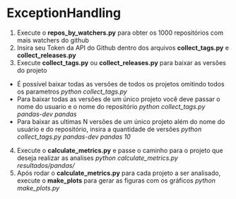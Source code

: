 # ExceptionHandling

1. Execute o **repos_by_watchers.py** para obter os 1000 repositórios com mais watchers do github
2. Insira seu Token da API do Github dentro dos arquivos **collect_tags.py** e **collect_releases.py**
3. Execute **collect_tags.py** ou **collect_releases.py** para baixar as versões do projeto
  * É possível baixar todas as versões de todos os projetos omitindo todos os parametros _python collect_tags.py_
  * Para baixar todas as versões de um único projeto você deve passar o nome do usuario e o nome do repositório _python collect_tags.py pandas-dev pandas_
  * Para baixar as ultimas N versões de um único projeto além do nome do usuário e do repositório, insira a quantidade de versões _python collect_tags.py pandas-dev pandas 10_
4. Execute o **calculate_metrics.py** e passe o caminho para o projeto que deseja realizar as analises _python calculate_metrics.py resultados/pandas/_
5. Após rodar o **calculate_metrics.py** para cada projeto a ser analisado, execute o **make_plots** para gerar as figuras com os gráficos _python make_plots.py_

